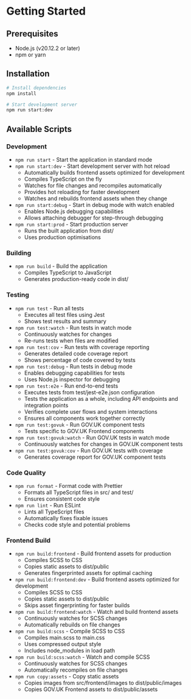 # Getting Started

## Prerequisites

- Node.js (v20.12.2 or later)
- npm or yarn

## Installation

```bash
# Install dependencies
npm install

# Start development server
npm run start:dev
```

## Available Scripts

### Development
- `npm run start` - Start the application in standard mode
- `npm run start:dev` - Start development server with hot reload
  - Automatically builds frontend assets optimized for development
  - Compiles TypeScript on the fly
  - Watches for file changes and recompiles automatically
  - Provides hot reloading for faster development
  - Watches and rebuilds frontend assets when they change
- `npm run start:debug` - Start in debug mode with watch enabled
  - Enables Node.js debugging capabilities
  - Allows attaching debugger for step-through debugging
- `npm run start:prod` - Start production server
  - Runs the built application from dist/
  - Uses production optimisations

### Building
- `npm run build` - Build the application
  - Compiles TypeScript to JavaScript
  - Generates production-ready code in dist/

### Testing
- `npm run test` - Run all tests
  - Executes all test files using Jest
  - Shows test results and summary
- `npm run test:watch` - Run tests in watch mode
  - Continuously watches for changes
  - Re-runs tests when files are modified
- `npm run test:cov` - Run tests with coverage reporting
  - Generates detailed code coverage report
  - Shows percentage of code covered by tests
- `npm run test:debug` - Run tests in debug mode
  - Enables debugging capabilities for tests
  - Uses Node.js inspector for debugging
- `npm run test:e2e` - Run end-to-end tests
  - Executes tests from test/jest-e2e.json configuration
  - Tests the application as a whole, including API endpoints and integration points
  - Verifies complete user flows and system interactions
  - Ensures all components work together correctly
- `npm run test:govuk` - Run GOV.UK component tests
  - Tests specific to GOV.UK Frontend components
- `npm run test:govuk:watch` - Run GOV.UK tests in watch mode
  - Continuously watches for changes in GOV.UK component tests
- `npm run test:govuk:cov` - Run GOV.UK tests with coverage
  - Generates coverage report for GOV.UK component tests

### Code Quality
- `npm run format` - Format code with Prettier
  - Formats all TypeScript files in src/ and test/
  - Ensures consistent code style
- `npm run lint` - Run ESLint
  - Lints all TypeScript files
  - Automatically fixes fixable issues
  - Checks code style and potential problems

### Frontend Build
- `npm run build:frontend` - Build frontend assets for production
  - Compiles SCSS to CSS
  - Copies static assets to dist/public
  - Generates fingerprinted assets for optimal caching
- `npm run build:frontend:dev` - Build frontend assets optimized for development
  - Compiles SCSS to CSS
  - Copies static assets to dist/public
  - Skips asset fingerprinting for faster builds
- `npm run build:frontend:watch` - Watch and build frontend assets
  - Continuously watches for SCSS changes
  - Automatically rebuilds on file changes
- `npm run build:scss` - Compile SCSS to CSS
  - Compiles main.scss to main.css
  - Uses compressed output style
  - Includes node_modules in load path
- `npm run build:scss:watch` - Watch and compile SCSS
  - Continuously watches for SCSS changes
  - Automatically recompiles on file changes
- `npm run copy:assets` - Copy static assets
  - Copies images from src/frontend/images to dist/public/images
  - Copies GOV.UK Frontend assets to dist/public/assets 
